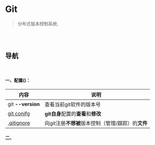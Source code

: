 # Git
> 分布式版本控制系统.

<br><br>

## 导航

<br>

#### 一、配置()：

| 内容 | 说明 |
| -- | -- |
| git **--version** | 查看当前git软件的版本号 |
| [git conifg]() | **git自身**配置的**查看**和**修改** |
| [.gitignore]() | 向git注册**不想被**版本控制（管理/跟踪）的**文件** |

#### 二、
